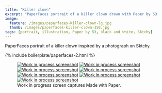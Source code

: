 ```yaml
---
title: "Killer clown"
excerpt: "PaperFaces portrait of a killer clown drawn with Paper by 53 on an iPad."
image: 
  feature: /images/paperfaces-killer-clown-lg.jpg
  thumb: /images/paperfaces-killer-clown-150.jpg
tags: [portrait, illustration, Paper by 53, black and white, Sktchy]
---
```


PaperFaces portrait of a killer clown inspired by a photograph on Sktchy.

{% include boilerplate/paperfaces-2.html %}

<figure class="third">
  <a href="{{ site.url }}/images/paperfaces-killer-clown-process-1-lg.jpg"><img src="{{ site.url }}/images/paperfaces-killer-clown-process-1-600.jpg" alt="Work in process screenshot"></a>
  <a href="{{ site.url }}/images/paperfaces-killer-clown-process-2-lg.jpg"><img src="{{ site.url }}/images/paperfaces-killer-clown-process-2-600.jpg" alt="Work in process screenshot"></a>
  <a href="{{ site.url }}/images/paperfaces-killer-clown-process-3-lg.jpg"><img src="{{ site.url }}/images/paperfaces-killer-clown-process-3-600.jpg" alt="Work in process screenshot"></a>
  <a href="{{ site.url }}/images/paperfaces-killer-clown-process-4-lg.jpg"><img src="{{ site.url }}/images/paperfaces-killer-clown-process-4-600.jpg" alt="Work in process screenshot"></a>
  <a href="{{ site.url }}/images/paperfaces-killer-clown-process-5-lg.jpg"><img src="{{ site.url }}/images/paperfaces-killer-clown-process-5-600.jpg" alt="Work in process screenshot"></a>
  <a href="{{ site.url }}/images/paperfaces-killer-clown-process-6-lg.jpg"><img src="{{ site.url }}/images/paperfaces-killer-clown-process-6-600.jpg" alt="Work in process screenshot"></a>
  <a href="{{ site.url }}/images/paperfaces-killer-clown-process-7-lg.jpg"><img src="{{ site.url }}/images/paperfaces-killer-clown-process-7-600.jpg" alt="Work in process screenshot"></a>
  <figcaption>Work in progress screen captures Made with Paper.</figcaption>
</figure>
